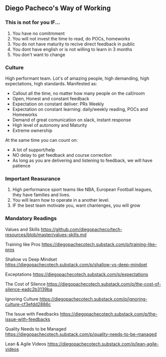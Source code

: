 ## Diego Pacheco's Way of Working

### This is not for you IF...

1. You have no comitmment
2. You will not invest the time to read, do POCs, homeworks
3. You do not have maturity to recive direct feedback in public
4. You dont have english or is not willing to learn in 3 months
5. You don't want to change

### Culture

High performant team. Lot's of amazing people, high demanding, high expectations, high standards.
Manifested as:

* Callout all the time, no matter how many people on the call/room
* Open, Honest and constant feedback
* Expectation on constant deliver: PRs Weekly
* Expectation on constant learning: daily/weekly reading, POCs and Homeworks
* Demand of great comunication on slack, instant response
* High level of autonomy and Maturity
* Extreme ownership

At the same time you can count on:

* A lot of support/help
* NO delay to get feedback and course correction
* As long as you are delivering and listening to feedback, we will have patience

### Important Reasurance

1. High performance sport teams like NBA, European Football leagues, they have families and lives.
2. You will learn how to operate in a another level.
3. IF the best team motivate you, want chanlenges, you will grow

### Mandatory Readings

Values and Skills
https://github.com/diegopacheco/tech-resources/blob/master/values-skills.md

Training like Pros
https://diegopachecotech.substack.com/p/training-like-pros

Shallow vs Deep Mindset
https://diegopachecotech.substack.com/p/shallow-vs-deep-mindset

Exceptations
https://diegopachecotech.substack.com/p/expectations

The Cost of Silence
https://diegopachecotech.substack.com/p/the-cost-of-silence-eadc2b3139ba

Ignoring Culture
https://diegopachecotech.substack.com/p/ignoring-culture-cf3efdd2886c

The Issue with Feedbacks
https://diegopachecotech.substack.com/p/the-issue-with-feedbacks

Quality Needs to be Managed
https://diegopachecotech.substack.com/p/quality-needs-to-be-managed

Lean & Agile Videos
https://diegopachecotech.substack.com/p/lean-agile-videos